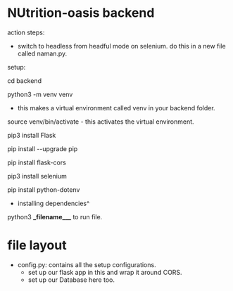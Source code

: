 # NUtrition-oasis backend

action steps:

- switch to headless from headful mode on selenium. do this in a new file called naman.py.

setup:

cd backend

python3 -m venv venv

- this makes a virtual environment called venv in your backend folder.

source venv/bin/activate - this activates the virtual environment.

pip3 install Flask

pip install --upgrade pip

pip install flask-cors

pip3 install selenium

pip install python-dotenv

- installing dependencies^

python3 **\_**filename**\_\_\_** to run file.

# file layout

- config.py: contains all the setup configurations.
  - set up our flask app in this and wrap it around CORS.
  - set up our Database here too.
